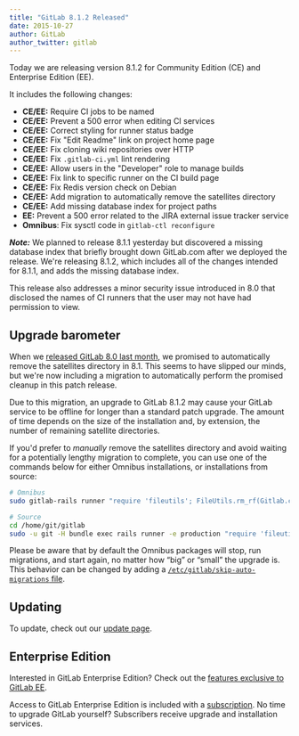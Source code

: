 ```yaml
---
title: "GitLab 8.1.2 Released"
date: 2015-10-27
author: GitLab
author_twitter: gitlab
---
```


Today we are releasing version 8.1.2 for Community Edition (CE) and Enterprise
Edition (EE).

It includes the following changes:

- **CE/EE:** Require CI jobs to be named
- **CE/EE:** Prevent a 500 error when editing CI services
- **CE/EE:** Correct styling for runner status badge
- **CE/EE:** Fix "Edit Readme" link on project home page
- **CE/EE:** Fix cloning wiki repositories over HTTP
- **CE/EE:** Fix `.gitlab-ci.yml` lint rendering
- **CE/EE:** Allow users in the "Developer" role to manage builds
- **CE/EE:** Fix link to specific runner on the CI build page
- **CE/EE:** Fix Redis version check on Debian
- **CE/EE:** Add migration to automatically remove the satellites directory
- **CE/EE:** Add missing database index for project paths
- **EE:** Prevent a 500 error related to the JIRA external issue tracker service
- **Omnibus**: Fix sysctl code in `gitlab-ctl reconfigure`

<!-- more -->

***Note:*** We planned to release 8.1.1 yesterday but discovered a missing
database index that briefly brought down GitLab.com after we deployed the
release. We're releasing 8.1.2, which includes all of the changes intended for
8.1.1, and adds the missing database index.

This release also addresses a minor security issue introduced in 8.0 that
disclosed the names of CI runners that the user may not have had permission to
view.

## Upgrade barometer

When we [released GitLab 8.0 last month], we promised to automatically remove
the satellites directory in 8.1. This seems to have slipped our minds, but we're
now including a migration to automatically perform the promised cleanup in this
patch release.

Due to this migration, an upgrade to GitLab 8.1.2 may cause your GitLab service
to be offline for longer than a standard patch upgrade. The amount of time
depends on the size of the installation and, by extension, the number of
remaining satellite directories.

If you'd prefer to *manually* remove the satellites directory and avoid waiting
for a potentially lengthy migration to complete, you can use one of the commands
below for either Omnibus installations, or installations from source:

```bash
# Omnibus
sudo gitlab-rails runner "require 'fileutils'; FileUtils.rm_rf(Gitlab.config.satellites.path)"

# Source
cd /home/git/gitlab
sudo -u git -H bundle exec rails runner -e production "require 'fileutils'; FileUtils.rm_rf(Gitlab.config.satellites.path)"
```

Please be aware that by default the Omnibus packages will stop, run migrations,
and start again, no matter how “big” or “small” the upgrade is. This behavior
can be changed by adding a [`/etc/gitlab/skip-auto-migrations`
file](http://doc.gitlab.com/omnibus/update/README.html).

[released GitLab 8.0 last month]: https://about.gitlab.com/2015/09/22/gitlab-8-0-released/

## Updating

To update, check out our [update page](https://about.gitlab.com/update).

## Enterprise Edition

Interested in GitLab Enterprise Edition?
Check out the [features exclusive to GitLab EE](http://about.gitlab.com/features/#enterprise).

Access to GitLab Enterprise Edition is included with a [subscription](http://www.gitlab.com/pricing).
No time to upgrade GitLab yourself?
Subscribers receive upgrade and installation services.
